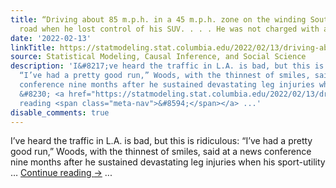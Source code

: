 ```yaml
---
title: “Driving about 85 m.p.h. in a 45 m.p.h. zone on the winding Southern California
  road when he lost control of his SUV. . . . He was not charged with any legal violation.”
date: '2022-02-13'
linkTitle: https://statmodeling.stat.columbia.edu/2022/02/13/driving-about-85-m-p-h-in-a-45-m-p-h-zone-on-the-winding-southern-california-road-when-he-lost-control-of-his-suv-he-was-not-charged-with-any-legal-violation/
source: Statistical Modeling, Causal Inference, and Social Science
description: 'I&#8217;ve heard the traffic in L.A. is bad, but this is ridiculous:
  “I’ve had a pretty good run,” Woods, with the thinnest of smiles, said at a news
  conference nine months after he sustained devastating leg injuries when his sport-utility
  &#8230; <a href="https://statmodeling.stat.columbia.edu/2022/02/13/driving-about-85-m-p-h-in-a-45-m-p-h-zone-on-the-winding-southern-california-road-when-he-lost-control-of-his-suv-he-was-not-charged-with-any-legal-violation/">Continue
  reading <span class="meta-nav">&#8594;</span></a> ...'
disable_comments: true
---
```

I&#8217;ve heard the traffic in L.A. is bad, but this is ridiculous: “I’ve had a pretty good run,” Woods, with the thinnest of smiles, said at a news conference nine months after he sustained devastating leg injuries when his sport-utility &#8230; <a href="https://statmodeling.stat.columbia.edu/2022/02/13/driving-about-85-m-p-h-in-a-45-m-p-h-zone-on-the-winding-southern-california-road-when-he-lost-control-of-his-suv-he-was-not-charged-with-any-legal-violation/">Continue reading <span class="meta-nav">&#8594;</span></a> ...